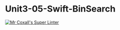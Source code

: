 # Unit3-05-Swift-BinSearch
[![Mr Coxall's Super Linter](https://github.com/ICS4U-Programming-AdrijanV/Unit3-05-Swift-BinSearch/workflows/Mr%20Coxall's%20Super%20Linter/badge.svg)](https://github.com/ICS4U-Programming-AdrijanV/Unit3-05-Swift-BinSearch/actions/)

